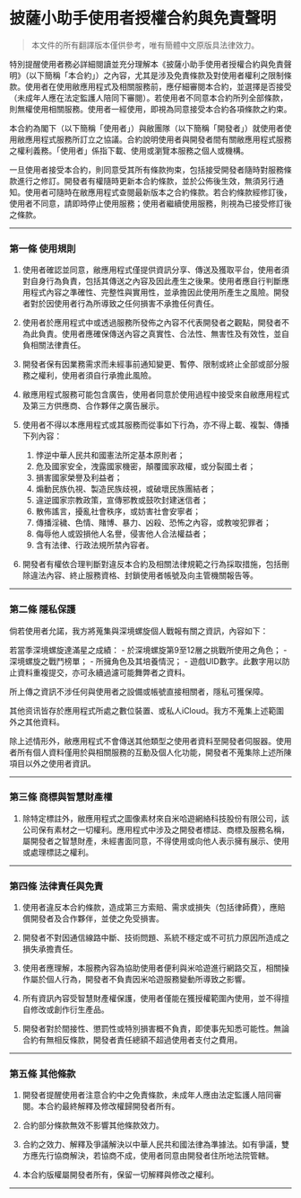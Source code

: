 # **披薩小助手使用者授權合約與免責聲明**

> 本文件的所有翻譯版本僅供參考，唯有簡體中文原版具法律效力。

特別提醒使用者務必詳細閱讀並充分理解本《披薩小助手使用者授權合約與免責聲明》（以下簡稱「本合約」）之內容，尤其是涉及免責條款及對使用者權利之限制條款。使用者在使用敝應用程式及相關服務前，應仔細審閱本合約，並選擇是否接受（未成年人應在法定監護人陪同下審閱）。若使用者不同意本合約所列全部條款，則無權使用相關服務。使用者一經使用，即視為同意接受本合約各項條款之約束。

本合約為閣下（以下簡稱「使用者」）與敝團隊（以下簡稱「開發者」）就使用者使用敝應用程式服務所訂立之協議。合約說明使用者與開發者間有關敝應用程式服務之權利義務。「使用者」係指下載、使用或瀏覽本服務之個人或機構。

一旦使用者接受本合約，則同意受其所有條款拘束，包括接受開發者隨時對服務條款進行之修訂。開發者有權隨時更新本合約條款，並於公佈後生效，無須另行通知。使用者可隨時在敝應用程式查閱最新版本之合約條款。若合約條款經修訂後，使用者不同意，請即時停止使用服務；使用者繼續使用服務，則視為已接受修訂後之條款。

---

### 第一條 使用規則

1. 使用者確認並同意，敝應用程式僅提供資訊分享、傳送及獲取平台，使用者須對自身行為負責，包括其傳送之內容及因此產生之後果。使用者應自行判斷應用程式內容之準確性、完整性與實用性，並承擔因此使用所產生之風險。開發者對於因使用者行為所導致之任何損害不承擔任何責任。

2. 使用者於應用程式中或透過服務所發佈之內容不代表開發者之觀點，開發者不為此負責。使用者應確保傳送內容之真實性、合法性、無害性及有效性，並自負相關法律責任。

3. 開發者保有因業務需求而未經事前通知變更、暫停、限制或終止全部或部分服務之權利，使用者須自行承擔此風險。

4. 敝應用程式服務可能包含廣告，使用者同意於使用過程中接受來自敝應用程式及第三方供應商、合作夥伴之廣告展示。

5. 使用者不得以本應用程式或其服務而從事如下行為，亦不得上載、複製、傳播下列內容：
   1. 悖逆中華人民共和國憲法所定基本原則者；
   2. 危及國家安全，洩露國家機密，顛覆國家政權，或分裂國土者；
   3. 損害國家榮譽及利益者；
   4. 煽動民族仇視、製造民族歧視，或破壞民族團結者；
   5. 違逆國家宗教政策，宣傳邪教或鼓吹封建迷信者；
   6. 散佈謠言，擾亂社會秩序，或妨害社會安寧者；
   7. 傳播淫穢、色情、賭博、暴力、凶殺、恐怖之內容，或教唆犯罪者；
   8. 侮辱他人或毀損他人名譽，侵害他人合法權益者；
   9. 含有法律、行政法規所禁內容者。

6. 開發者有權依合理判斷對違反本合約及相關法律規範之行為採取措施，包括刪除違法內容、終止服務資格、封鎖使用者帳號及向主管機關報告等。

---

### 第二條 隱私保護

倘若使用者允諾，我方將蒐集與深境螺旋個人戰報有關之資訊，內容如下：

若當季深境螺旋達滿星之成績：
    - 於深境螺旋第9至12層之挑戰所使用之角色；
    - 深境螺旋之戰鬥榜單；
    - 所擁角色及其培養情況；
    - 遊戲UID數字。此數字用以防止資料重複提交，亦可永續過濾可能舞弊者之資料。

所上傳之資訊不涉任何與使用者之設備或帳號直接相關者，隱私可獲保障。

其他资讯皆存於應用程式所處之數位裝置、或私人iCloud。我方不蒐集上述範圍外之其他資料。

除上述情形外，敝應用程式不會傳送其他類型之使用者資料至開發者伺服器。使用者所有個人資料僅用於與相關服務的互動及個人化功能，開發者不蒐集除上述所陳項目以外之使用者資訊。

---

### 第三條 商標與智慧財產權

1. 除特定標註外，敝應用程式之圖像素材來自米哈遊網絡科技股份有限公司，該公司保有素材之一切權利。應用程式中涉及之開發者標誌、商標及服務名稱，屬開發者之智慧財產，未經書面同意，不得使用或向他人表示擁有展示、使用或處理標誌之權利。

---

### 第四條 法律責任與免責

1. 使用者違反本合約條款，造成第三方索賠、需求或損失（包括律師費），應賠償開發者及合作夥伴，並使之免受損害。

2. 開發者不對因通信線路中斷、技術問題、系統不穩定或不可抗力原因所造成之損失承擔責任。

3. 使用者應理解，本服務內容為協助使用者便利與米哈遊進行網路交互，相關操作屬於個人行為，開發者不負責因米哈遊服務變動所導致之影響。

4. 所有資訊內容受智慧財產權保護，使用者僅能在獲授權範圍內使用，並不得擅自修改或創作衍生產品。

5. 開發者對於間接性、懲罰性或特別損害概不負責，即使事先知悉可能性。無論合約有無相反條款，開發者責任總額不超過使用者支付之費用。

---

### 第五條 其他條款

1. 開發者提醒使用者注意合約中之免責條款，未成年人應由法定監護人陪同審閱。本合約最終解釋及修改權歸開發者所有。

2. 合約部分條款無效不影響其他條款效力。

3. 合約之效力、解釋及爭議解決以中華人民共和國法律為準據法。如有爭議，雙方應先行協商解決，若協商不成，使用者同意由開發者住所地法院管轄。

4. 本合約版權屬開發者所有，保留一切解釋與修改之權利。

---
